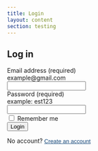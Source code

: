 ```yaml
---
title: Login
layout: content
section: testing
---
```


<style>
  .hidden {
    display: none;
  }
</style>

<div id="task-wrap">
  <div id="login-wrap">
    <h2 class="mt-5 mb-4">Log in</h2>
    <div class="mb-4">
      <label for="email" class="form-label">Email address (required)</label>
      <div class="form-text">example@gmail.com</div>
      <input type="email" class="form-control" id="email">
    </div>
    <div class="mb-4">
      <label for="password" class="form-label">Password (required)</label>
      <div class="form-text">example: est123</div>
      <input type="password" class="form-control" id="password">
    </div>
    <div class="form-check mb-4">
      <input class="form-check-input" type="checkbox" value="" id="flexCheckDefault">
      <label class="form-check-label" for="flexCheckDefault">
        Remember me
      </label>
    </div>
    <div class="mb-4">
      <button type="button" onclick="complete_task()" class="btn btn-primary">Login</button>
    </div>
    <p>No account? <button style="padding: 0;border: 0;background: transparent;text-decoration: underline;color: #15487A;" onclick="showCreateAccount()">Create an account</button></p>
  </div>

  <div id="create-account-wrap" class="hidden">
    <h2 class="mt-5 mb-4">Create an account</h2>
    <div class="mb-4">
      <label for="name" class="form-label">Full name</label>
      <input type="text" class="form-control" id="name">
    </div>
    <div class="mb-4">
      <label for="email" class="form-label">Email address (required)</label>
      <div class="form-text">example@gmail.com</div>
      <input type="email" class="form-control" id="email">
    </div>
    <div class="mb-4">
      <label for="password" class="form-label">Password (required)</label>
      <div class="form-text strong">
        <ul>
          <li>Must be at least 10 characters in length</li>
          <li>Must contain both upper and lowercase characters</li>
        </ul>
      </div>
      <input type="password" class="form-control" id="password">
    </div>
    <div class="mb-4">
      <label for="confirm_password" class="form-label">Confirm password (required)</label>
      <div class="form-text strong">
        Re-enter the password you entered above
      </div>
      <input type="password" class="form-control" id="confirm_password">
    </div>
    <fieldset class="form-check mb-4">
      <legend>Terms and conditions</legend>
      <input class="form-check-input" type="checkbox" value="" id="flexCheckDefault">
      <label class="form-check-label" for="flexCheckDefault">
        By submitting this form you consent to Energy Saving Trust contacting you. You can opt-out from receiving these updates at any time. Please read our privacy policy for more information.
      </label>
    </fieldset>
    <div class="mb-4">
      <button onclick="complete_task()" type="button" class="btn btn-primary">Create account</button>
    </div>

    <p>Have an account? <button style="padding: 0;border: 0;background: transparent;text-decoration: underline;color: #15487A;" onclick="showLogin()">Log in</button></p>
  </div>
</div>

<div style="display: none;flex-direction: column;justify-content: center;align-items: center;" class="mt-5" id="completed">
  <h2 style="text-align: center">Task successfully completed</h2>
  <a href="/testing/content.html" type="button" class="btn btn-primary mt-4">Next task</a>
</div>


<script>
  document.querySelector('#primary-nav').style.display = 'none';
  document.getElementById('test-nav').style.display = 'block';
  document.getElementById('test-back').href = '/testing/contact-form.html';
  document.getElementById('test-next').href = '/testing/content.html';
  document.getElementById('sidebar').style.display = 'none';

  function showCreateAccount() {
    document.getElementById('login-wrap').classList.add('hidden');
    document.getElementById('create-account-wrap').classList.remove('hidden');
  }

  function showLogin() {
    document.getElementById('create-account-wrap').classList.add('hidden');
    document.getElementById('login-wrap').classList.remove('hidden');
  }

  function complete_task() {
      document.getElementById('task-wrap').style.display = 'none';
      document.getElementById('completed').style.display = 'flex';
    }
</script>
